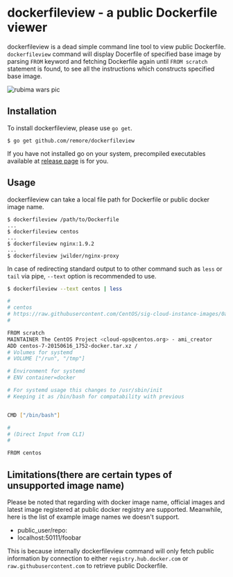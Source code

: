 # dockerfileview - a public Dockerfile viewer

dockerfileview is a dead simple command line tool to view public Dockerfile. `dockerfileview` command will display Docerfile of specified base image by parsing `FROM` keyword and fetching Dockerfile again until `FROM scratch` statement is found, to see all the instructions which constructs specified base image.

![rubima wars pic](http://k.swd.cc/dockerfileview/resource/screenshot/example-usage.gif)

## Installation

To install dockerfileview, please use `go get`.

```
$ go get github.com/remore/dockerfileview
```

If you have not installed go on your system, precompiled executables available at [release page](https://github.com/remore/dockerfileview/releases) is for you.

## Usage

dockerfileview can take a local file path for Dockerfile or public docker image name.

```
$ dockerfileview /path/to/Dockerfile
...
$ dockerfileview centos
...
$ dockerfileview nginx:1.9.2
...
$ dockerfileview jwilder/nginx-proxy
```

In case of redirecting standard output to to other command such as `less` or `tail` via pipe, `--text` option is recommended to use.

```bash
$ dockerfileview --text centos | less

#
# centos
# https://raw.githubusercontent.com/CentOS/sig-cloud-instance-images/0a6a7fa816e834b29222fce2df0b858ab1b97a87/docker/Dockerfile
#

FROM scratch
MAINTAINER The CentOS Project <cloud-ops@centos.org> - ami_creator
ADD centos-7-20150616_1752-docker.tar.xz /
# Volumes for systemd
# VOLUME ["/run", "/tmp"]

# Environment for systemd
# ENV container=docker

# For systemd usage this changes to /usr/sbin/init
# Keeping it as /bin/bash for compatability with previous


CMD ["/bin/bash"]

#
# (Direct Input from CLI)
#

FROM centos
```

## Limitations(there are certain types of unsupported image name)

Please be noted that regarding with docker image name, official images and latest image registered at public docker registry are supported. Meanwhile, here is the list of example image names we doesn't support.

- public_user/repo:<tag name>
- localhost:50111/foobar

This is because internally dockerfileview command will only fetch public information by connection to either `registry.hub.docker.com` or `raw.githubusercontent.com` to retrieve public Dockerfile.
